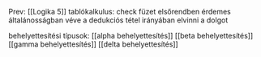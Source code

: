 Prev: [[Logika 5]]
tablókalkulus: check füzet
elsőrendben érdemes általánosságban véve a dedukciós tétel irányában elvinni a dolgot

behelyettesítési típusok:
[[alpha behelyettesítés]]
[[beta behelyettesítés]]
[[gamma behelyettesítés]]
[[delta behelyettesítés]]